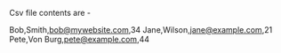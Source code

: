 Csv file contents are - 

Bob,Smith,bob@mywebsite.com,34
Jane,Wilson,jane@example.com,21
Pete,Von Burg,pete@example.com,44


